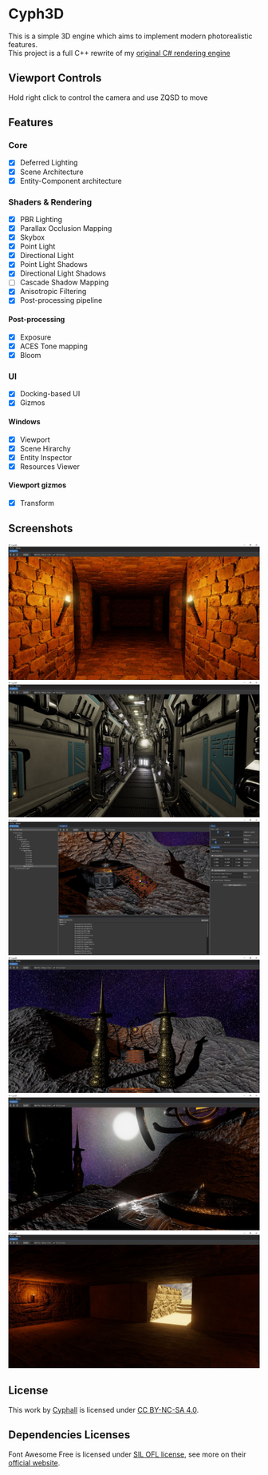 # Cyph3D

This is a simple 3D engine which aims to implement modern photorealistic features.<br/>
This project is a full C++ rewrite of my [original C# rendering engine](https://github.com/Cyphall/Cyph3D-legacy)

## Viewport Controls

Hold right click to control the camera and use ZQSD to move

## Features

### Core

- [x] Deferred Lighting
- [x] Scene Architecture
- [x] Entity-Component architecture

### Shaders & Rendering

- [x] PBR Lighting
- [x] Parallax Occlusion Mapping
- [x] Skybox
- [x] Point Light
- [x] Directional Light
- [x] Point Light Shadows
- [x] Directional Light Shadows
- [ ] Cascade Shadow Mapping
- [x] Anisotropic Filtering
- [x] Post-processing pipeline

#### Post-processing
- [x] Exposure
- [x] ACES Tone mapping
- [x] Bloom

### UI

- [x] Docking-based UI
- [x] Gizmos
  
#### Windows
- [x] Viewport
- [x] Scene Hirarchy
- [x] Entity Inspector
- [x] Resources Viewer

#### Viewport gizmos
- [x] Transform

## Screenshots

![](screenshots/01.jpg?raw=true "Dungeon Scene")
![](screenshots/02.jpg?raw=true "Spaceship Scene")
![](screenshots/03.jpg?raw=true "Cyph3D Interface")
![](screenshots/04.jpg?raw=true "Alien Alter Scene #1")
![](screenshots/05.jpg?raw=true "Alien Alter Scene #2")
![](screenshots/06.jpg?raw=true "Egyptian Temple Scene")

## License

This work by [Cyphall](https://github.com/Cyphall) is licensed under [CC BY-NC-SA 4.0](https://creativecommons.org/licenses/by-nc-sa/4.0).

## Dependencies Licenses

Font Awesome Free is licensed under [SIL OFL license](https://scripts.sil.org/OFL), see more on their [official website](https://fontawesome.com/license/free).